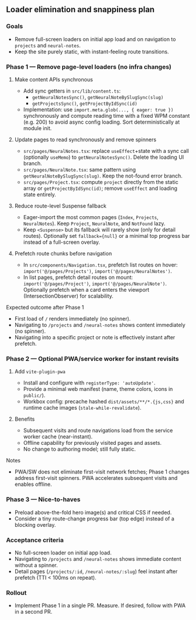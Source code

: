 ## Loader elimination and snappiness plan

### Goals

- Remove full-screen loaders on initial app load and on navigation to `projects` and `neural-notes`.
- Keep the site purely static, with instant-feeling route transitions.

### Phase 1 — Remove page-level loaders (no infra changes)

1. Make content APIs synchronous

   - Add sync getters in `src/lib/content.ts`:
     - `getNeuralNotesSync()`, `getNeuralNoteBySlugSync(slug)`
     - `getProjectsSync()`, `getProjectByIdSync(id)`
   - Implementation: use `import.meta.glob(..., { eager: true })` synchronously and compute reading time with a fixed WPM constant (e.g. 200) to avoid async config loading. Sort deterministically at module init.

2. Update pages to read synchronously and remove spinners

   - `src/pages/NeuralNotes.tsx`: replace `useEffect`+state with a sync call (optionally `useMemo`) to `getNeuralNotesSync()`. Delete the loading UI branch.
   - `src/pages/NeuralNote.tsx`: same pattern using `getNeuralNoteBySlugSync(slug)`. Keep the not-found error branch.
   - `src/pages/Project.tsx`: compute `project` directly from the static array or `getProjectByIdSync(id)`; remove `useEffect` and loading state entirely.

3. Reduce route-level Suspense fallback

   - Eager-import the most common pages (`Index`, `Projects`, `NeuralNotes`). Keep `Project`, `NeuralNote`, and `NotFound` lazy.
   - Keep `<Suspense>` but its fallback will rarely show (only for detail routes). Optionally set `fallback={null}` or a minimal top progress bar instead of a full-screen overlay.

4. Prefetch route chunks before navigation
   - In `src/components/Navigation.tsx`, prefetch list routes on hover: `import('@/pages/Projects')`, `import('@/pages/NeuralNotes')`.
   - In list pages, prefetch detail routes on mount: `import('@/pages/Project')`, `import('@/pages/NeuralNote')`. Optionally prefetch when a card enters the viewport (IntersectionObserver) for scalability.

Expected outcome after Phase 1

- First load of `/` renders immediately (no spinner).
- Navigating to `/projects` and `/neural-notes` shows content immediately (no spinner).
- Navigating into a specific project or note is effectively instant after prefetch.

### Phase 2 — Optional PWA/service worker for instant revisits

1. Add `vite-plugin-pwa`

   - Install and configure with `registerType: 'autoUpdate'`.
   - Provide a minimal web manifest (name, theme colors, icons in `public/`).
   - Workbox config: precache hashed `dist/assets/**/*.{js,css}` and runtime cache images (`stale-while-revalidate`).

2. Benefits
   - Subsequent visits and route navigations load from the service worker cache (near-instant).
   - Offline capability for previously visited pages and assets.
   - No change to authoring model; still fully static.

Notes

- PWA/SW does not eliminate first-visit network fetches; Phase 1 changes address first-visit spinners. PWA accelerates subsequent visits and enables offline.

### Phase 3 — Nice-to-haves

- Preload above-the-fold hero image(s) and critical CSS if needed.
- Consider a tiny route-change progress bar (top edge) instead of a blocking overlay.

### Acceptance criteria

- No full-screen loader on initial app load.
- Navigating to `/projects` and `/neural-notes` shows immediate content without a spinner.
- Detail pages (`/projects/:id`, `/neural-notes/:slug`) feel instant after prefetch (TTI < 100ms on repeat).

### Rollout

- Implement Phase 1 in a single PR. Measure. If desired, follow with PWA in a second PR.
